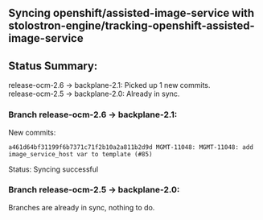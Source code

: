 ## Syncing openshift/assisted-image-service with stolostron-engine/tracking-openshift-assisted-image-service

## Status Summary:

release-ocm-2.6 -> backplane-2.1: Picked up 1 new commits.  
release-ocm-2.5 -> backplane-2.0: Already in sync.  

### Branch release-ocm-2.6 -> backplane-2.1:

New commits:

```
a461d64bf31199f6b7371c71f2b10a2a811b2d9d MGMT-11048: MGMT-11048: add image_service_host var to template (#85)
```

Status: Syncing successful

### Branch release-ocm-2.5 -> backplane-2.0:

Branches are already in sync, nothing to do.
